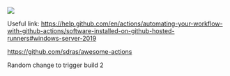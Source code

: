 ![](https://github.com/gblock0/testGit/workflows/DotNet/badge.svg)

Useful link: https://help.github.com/en/actions/automating-your-workflow-with-github-actions/software-installed-on-github-hosted-runners#windows-server-2019

https://github.com/sdras/awesome-actions

Random change to trigger build 2

